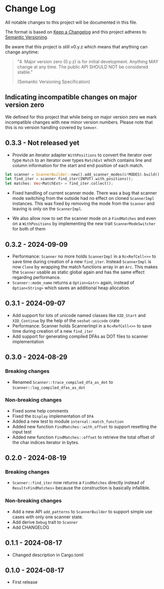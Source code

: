 # Change Log

All notable changes to this project will be documented in this file.

The format is based on [Keep a Changelog](http://keepachangelog.com/)
and this project adheres to [Semantic Versioning](http://semver.org/).

Be aware that this project is still v0.y.z which means that anything can change anytime:

> "4. Major version zero (0.y.z) is for initial development. Anything MAY change at any time. The
> public API SHOULD NOT be considered stable."
>
> (Semantic Versioning Specification)

## Indicating incompatible changes on major version zero

We defined for this project that while being on major version zero we mark incompatible changes with
new minor version numbers. Please note that this is no version handling covered by `Semver`.

## 0.3.3 - Not released yet

- Provide an iterator adapter `WithPositions` to convert the iterator over type `Match` to an
iterator over types `MatchExt` which contains line and column information for the start and end
position of each match.
```rust
let scanner = ScannerBuilder::new().add_scanner_modes(&*MODES).build().unwrap();
let find_iter = scanner.find_iter(INPUT).with_positions();
let matches: Vec<MatchExt> = find_iter.collect();
```
- Fixed handling of current scanner mode. There was a bug that scanner mode switching from the
outside had no effect on cloned `ScannerImpl` instances. This was fixed by removing the mode from
the `Scanner` and leaving is only on the `ScannerImpl`.

- We also allow now to set the scanner mode on a `FindMatches` and even on a `WithPositions` by
implementing the new trait `ScannerModeSwitcher` for both of them

## 0.3.2 - 2024-09-09

- Performance: `Scanner` no more holds `ScannerImpl` in a `Rc<RefCell<>>` to save time during
creation of a new `find_iter`. Instead `ScannerImpl` is now `Clone` by wrapping the match functions
array in an `Arc`. This makes the `Scanner` usable as static global again and has the same effect
regarding performance.
- `Scanner::mode_name` returns a `Option<&str>` again, instead of `Option<String>` which saves an
additional heap allocation.


## 0.3.1 - 2024-09-07

- Add support for lots of unicode named classes like `XID_Start` and `XID_Continue` by the help of
the `seshat-unicode` crate
- Performance: Scanner holds ScannerImpl in a `Rc<RefCell<>>` to save time during creation of a new
`find_iter`
- Add support for generating compiled DFAs as DOT files to scanner implementation

## 0.3.0 - 2024-08-29

### Breaking changes
- Renamed `Scanner::trace_compiled_dfa_as_dot` to `Scanner::log_compiled_dfas_as_dot`
### Non-breaking changes
- Fixed some help comments
- Fixed the `Display` implementation of `DFA`
- Added a new test to module `internal::match_function`
- Added new function `FindMatches::with_offset` to support resetting the input test
- Added new function `FindMatches::offset` to retrieve the total offset of the char indices 
iterator in bytes.

## 0.2.0 - 2024-08-19

### Breaking changes
- `Scanner::find_iter` now returns a `FindMatches` directly instead of `Result<FindMatches>` because
the construction is basically infallible.
### Non-breaking changes
- Add a new API `add_patterns` to `ScannerBuilder` to support simple use cases with only one scanner
state.
- Add derive `Debug` trait to `Scanner`
- Add CHANGELOG

## 0.1.1 - 2024-08-17

- Changed description in Cargo.toml

## 0.1.0 - 2024-08-17

- First release